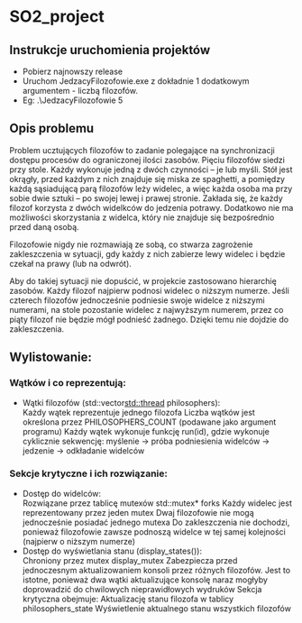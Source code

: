 # SO2_project

## Instrukcje uruchomienia projektów
- Pobierz najnowszy release
- Uruchom JedzacyFilozofowie.exe z dokładnie 1 dodatkowym argumentem - liczbą filozofów.
- Eg:  .\JedzacyFilozofowie 5

## Opis problemu
Problem ucztujących filozofów to zadanie polegające na synchronizacji dostępu procesów do ograniczonej ilości zasobów. 
Pięciu filozofów siedzi przy stole. Każdy wykonuje jedną z dwóch czynności – je lub myśli. Stół jest okrągły, przed każdym z nich znajduje się miska ze spaghetti, a pomiędzy każdą sąsiadującą parą filozofów leży widelec, a więc każda osoba ma przy sobie dwie sztuki – po swojej lewej i prawej stronie. Zakłada się, że każdy filozof korzysta z dwóch widelkców do jedzenia potrawy. Dodatkowo nie ma możliwości skorzystania z widelca, który nie znajduje się bezpośrednio przed daną osobą.

Filozofowie nigdy nie rozmawiają ze sobą, co stwarza zagrożenie zakleszczenia w sytuacji, gdy każdy z nich zabierze lewy widelec i będzie czekał na prawy (lub na odwrót).

Aby do takiej sytuacji nie dopuścić, w projekcie zastosowano hierarchię zasobów. Każdy filozof najpierw podnosi widelec o niższym numerze. Jeśli czterech filozofów jednocześnie podniesie swoje widelce z niższymi numerami, na stole pozostanie widelec z najwyższym numerem, przez co piąty filozof nie będzie mógł podnieść żadnego. Dzięki temu nie dojdzie do zakleszczenia.

## Wylistowanie:

### Wątków i co reprezentują:
- Wątki filozofów (std::vector<std::thread> philosophers):  
Każdy wątek reprezentuje jednego filozofa
Liczba wątków jest określona przez PHILOSOPHERS_COUNT (podawane jako argument programu)
Każdy wątek wykonuje funkcję run(id), gdzie wykonuje cyklicznie sekwencję: myślenie -> próba podniesienia widelców -> jedzenie -> odkładanie widelców
### Sekcje krytyczne i ich rozwiązanie:
- Dostęp do widelców:  
Rozwiązane przez tablicę mutexów std::mutex* forks
Każdy widelec jest reprezentowany przez jeden mutex
Dwaj filozofowie nie mogą jednocześnie posiadać jednego mutexa
Do zakleszczenia nie dochodzi, ponieważ filozofowie zawsze podnoszą widelce w tej samej kolejności (najpierw o niższym numerze)
- Dostęp do wyświetlania stanu (display_states()):  
Chroniony przez mutex display_mutex
Zabezpiecza przed jednoczesnym aktualizowaniem konsoli przez różnych filozofów. Jest to istotne, ponieważ dwa wątki aktualizujące konsolę naraz mogłyby doprowadzić do chwilowych nieprawidłowych wydruków
Sekcja krytyczna obejmuje:
Aktualizację stanu filozofa w tablicy philosophers_state
Wyświetlenie aktualnego stanu wszystkich filozofów

